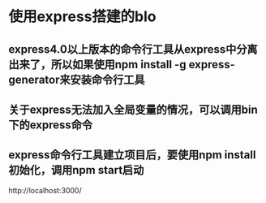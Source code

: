 # 使用express搭建的blo
## express4.0以上版本的命令行工具从express中分离出来了，所以如果使用npm install -g express-generator来安装命令行工具
## 关于express无法加入全局变量的情况，可以调用bin下的express命令
## express命令行工具建立项目后，要使用npm install初始化，调用npm start启动 
http://localhost:3000/             